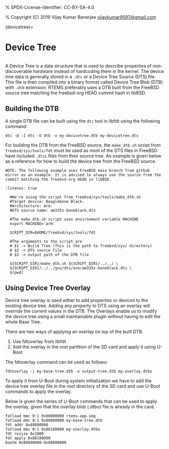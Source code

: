 % SPDX-License-Identifier: CC-BY-SA-4.0

% Copyright (C) 2019 Vijay Kumar Banerjee <vijaykumar9597@gmail.com>

(devicetree)=

# Device Tree

```{index} Device Tree
```

A Device Tree is a data structure that is used to describe properties of
non-discoverable hardware instead of hardcoding them in the kernel. The device
tree data is generally stored in a `.dts` or a Device Tree Source (DTS) file.
This file is then compiled into a binary format called Device Tree Blob (DTB)
with `.dtb` extension. RTEMS preferably uses a DTB built from the FreeBSD source
tree matching the freebsd-org HEAD commit hash in libBSD.

## Building the DTB

A single DTB file can be built using the `dtc` tool in libfdt using the
following command:

```none
dtc -@ -I dts -O dtb -o my-devicetree.dtb my-devicetree.dts
```

For building the DTB from the FreeBSD source, the `make_dtb.sh` script
from `freebsd/sys/tools/fdt` must be used as most of the DTS files in FreeBSD
have included `.dtsi` files from their source tree. An example is given below as
a reference for how to build the device tree from the FreeBSD source.

`NOTE: The following example uses FreeBSD main branch from github mirror as
an example. It is advised to always use the source from the commit matching the
freebsd-org HEAD in libBSD.`

```{code-block} shell
:linenos: true

  #We're using the script from freebsd/sys/tools/make_dtb.sh
  #Target device: Beaglebone Black.
  #Architecture: Arm.
  #DTS source name: am335x-boneblack.dts

  #The make_dtb.sh script uses environment variable MACHINE
  export MACHINE='arm'

  SCRIPT_DIR=$HOME/freebsd/sys/tools/fdt

  #The arguments to the script are
  # $1 -> Build Tree (This is the path to freebsd/sys/ directory)
  # $2 -> DTS source file
  # $3 -> output path of the DTB file

  ${SCRIPT_DIR}/make_dtb.sh ${SCRIPT_DIR}/../../ \
  ${SCRIPT_DIR}/../../gnu/dts/arm/am335x-boneblack.dts \
  $(pwd)
```

## Using Device Tree Overlay

Device tree overlay is used either to add properties or devices to the existing
device tree. Adding any property to DTS using an overlay will override the
current values in the DTB. The Overlays enable us to modify the device tree
using a small maintainable plugin without having to edit the whole Base Tree.

There are two ways of applying an overlay on top of the built DTB.

1. Use fdtoverlay from libfdt
2. Add the overlay in the root partition of the SD card and apply it using U-Boot

The fdtoverlay command can be used as follows:

```none
fdtoverlay -i my-base-tree.dtb -o output-tree.dtb my-overlay.dtbo
```

To apply it from U-Boot during system initialization we have to add the device
tree overlay file in the root directory of the SD card and use U-Boot commands
to apply the overlay.

Below is given the series of U-Boot commands that can be used to apply the
overlay, given that the overlay blob (.dtbo) file is already in the card.

```shell
fatload mmc 0:1 0x80800000 rtems-app.img
fatload mmc 0:1 0x88000000 my-base-tree.dtb
fdt addr 0x88000000
fatload mmc 0:1 0x88100000 my-overlay.dtbo
fdt resize 0x1000
fdt apply 0x88100000
bootm 0x80800000-0x88000000
```
